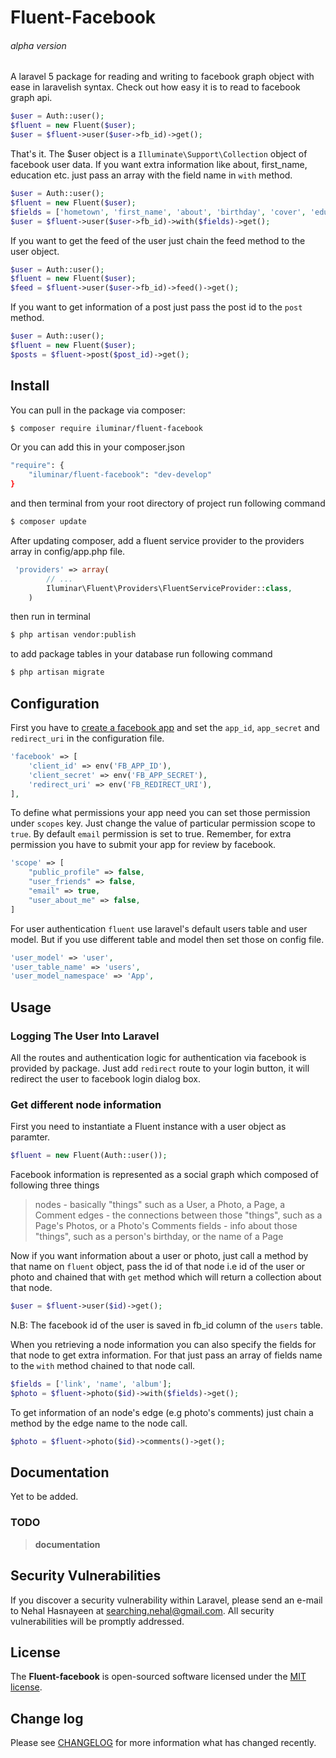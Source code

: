 # Fluent-Facebook
###### alpha version

A laravel 5 package for reading and writing to facebook graph object with ease in laravelish syntax. Check out how easy it is to read to facebook graph api.

``` php
$user = Auth::user();
$fluent = new Fluent($user);
$user = $fluent->user($user->fb_id)->get();
```

That's it. The $user object is a `Illuminate\Support\Collection` object of facebook user data. If you want extra information like about, first_name, education etc. just pass an array with the field name in `with` method.
``` php
$user = Auth::user();
$fluent = new Fluent($user);
$fields = ['hometown', 'first_name', 'about', 'birthday', 'cover', 'education'];
$user = $fluent->user($user->fb_id)->with($fields)->get();
```

If you want to get the feed of the user just chain the feed method to the user object. 
``` php
$user = Auth::user();
$fluent = new Fluent($user);
$feed = $fluent->user($user->fb_id)->feed()->get();
```


If you want to get information of a post just pass the post id to the `post` method. 
``` php
$user = Auth::user();
$fluent = new Fluent($user);
$posts = $fluent->post($post_id)->get();
```

## Install

You can pull in the package via composer:
``` bash
$ composer require iluminar/fluent-facebook
```

Or you can add this in your composer.json

``` bash
"require": {
    "iluminar/fluent-facebook": "dev-develop"
}
```

and then terminal from your root directory of project run following command
``` bash
$ composer update
```

After updating composer, add a fluent service provider to the providers array in config/app.php file.

``` php
 'providers' => array(
        // ...
        Iluminar\Fluent\Providers\FluentServiceProvider::class,
    )
```

then run in terminal
``` bash
$ php artisan vendor:publish
```

to add package tables in your database run following command
``` bash
$ php artisan migrate
```

## Configuration

First you have to [create a facebook app](https://developers.facebook.com/apps/) and set the `app_id`, `app_secret` and `redirect_uri` in the configuration file.
``` php
'facebook' => [
    'client_id' => env('FB_APP_ID'),
    'client_secret' => env('FB_APP_SECRET'),
    'redirect_uri' => env('FB_REDIRECT_URI'),
],
```

To define what permissions your app need you can set those permission under `scopes` key. Just change the value of particular permission scope to `true`. By default `email` permission is set to true. Remember, for extra permission you have to submit your app for review by facebook.
``` php
'scope' => [
    "public_profile" => false,
    "user_friends" => false,
    "email" => true,
    "user_about_me" => false,
]
```

For user authentication `fluent` use laravel's default users table and user model. But if you use different table and model then set those on config file.
``` php
'user_model' => 'user',
'user_table_name' => 'users',
'user_model_namespace' => 'App',

```

## Usage

### Logging The User Into Laravel

All the routes and authentication logic for authentication via facebook is provided by package. Just add `redirect` route to your login button, it will redirect the user to facebook login dialog box.

### Get different node information

First you need to instantiate a Fluent instance with a user object as paramter.
``` php
$fluent = new Fluent(Auth::user());
```
Facebook information is represented as a social graph which composed of following three things
> nodes - basically "things" such as a User, a Photo, a Page, a Comment
> edges - the connections between those "things", such as a Page's Photos, or a Photo's Comments
> fields - info about those "things", such as a person's birthday, or the name of a Page

Now if you want information about a user or photo, just call a method by that name on `fluent` object, pass the id of that node i.e id of the user or photo and chained that with `get` method which will return a collection about that node.
``` php
$user = $fluent->user($id)->get();
```
N.B: The facebook id of the user is saved in fb_id column of the `users` table.

When you retrieving a node information you can also specify the fields for that node to get extra information. For that just pass an array of fields name to the `with` method chained to that node call.
``` php
$fields = ['link', 'name', 'album'];
$photo = $fluent->photo($id)->with($fields)->get();
```

To get information of an node's edge (e.g photo's comments) just chain a method by the edge name to the node call.
``` php
$photo = $fluent->photo($id)->comments()->get();
```

## Documentation

Yet to be added.

### TODO

> **documentation**

## Security Vulnerabilities

If you discover a security vulnerability within Laravel, please send an e-mail to Nehal Hasnayeen at searching.nehal@gmail.com. All security vulnerabilities will be promptly addressed.

## License

The **Fluent-facebook** is open-sourced software licensed under the [MIT license](http://opensource.org/licenses/MIT).

## Change log

Please see [CHANGELOG](CHANGELOG.md) for more information what has changed recently.
